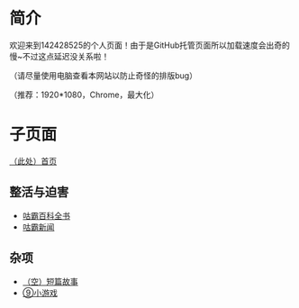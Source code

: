 # 简介
欢迎来到142428525的个人页面！由于是GitHub托管页面所以加载速度会出奇的慢~不过这点延迟没关系啦！

（请尽量使用电脑查看本网站以防止奇怪的排版bug）

（推荐：1920*1080，Chrome，最大化）

# 子页面
[（此处）首页](https://142428525.github.io/index)
## 整活与迫害
- [咕霸百科全书](https://142428525.github.io/MGE/index)
- [咕霸新闻](https://142428525.github.io/news)

## 杂项
- [（空）短篇故事](https://142428525.github.io/short_story)
- [⑨小游戏](https://142428525.github.io/chiruno)
